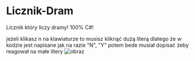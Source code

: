 # Licznik-Dram
Licznik który liczy dramy! 100% C#!

jeżeli klikasz n na klawiaturze to musisz kliknąć dużą literą
dlatego że w kodzie jest napisane jak na razie "N", "Y" potem bede musiał dopisać żeby reagował na małe litery
![obraz](https://github.com/user-attachments/assets/a88b76bc-65af-4819-8ce7-eeb65c5f928a)
